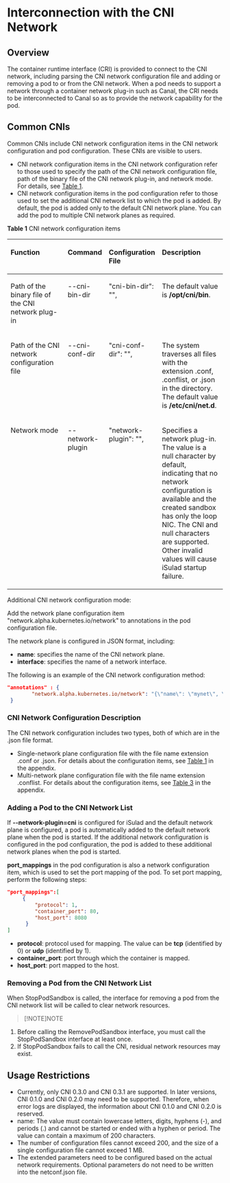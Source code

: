 # Interconnection with the CNI Network

## Overview

The container runtime interface \(CRI\) is provided to connect to the CNI network, including parsing the CNI network configuration file and adding or removing a pod to or from the CNI network. When a pod needs to support a network through a container network plug-in such as Canal, the CRI needs to be interconnected to Canal so as to provide the network capability for the pod.

## Common CNIs

Common CNIs include CNI network configuration items in the CNI network configuration and pod configuration. These CNIs are visible to users.

- CNI network configuration items in the CNI network configuration refer to those used to specify the path of the CNI network configuration file, path of the binary file of the CNI network plug-in, and network mode. For details, see  [Table 1](#en-us_topic_0183259146_table18221919589).
- CNI network configuration items in the pod configuration refer to those used to set the additional CNI network list to which the pod is added. By default, the pod is added only to the default CNI network plane. You can add the pod to multiple CNI network planes as required.

**Table  1**  CNI network configuration items

<a name="en-us_topic_0183259146_table18221919589"></a>
<table><thead align="left"><tr id="en-us_topic_0183259146_row2225191085"><th class="cellrowborder" valign="top" width="30.826917308269174%" id="mcps1.2.5.1.1"><p id="en-us_topic_0183259146_p1022619489"><a name="en-us_topic_0183259146_p1022619489"></a><a name="en-us_topic_0183259146_p1022619489"></a><strong id="en-us_topic_0183259146_b842352706184423"><a name="en-us_topic_0183259146_b842352706184423"></a><a name="en-us_topic_0183259146_b842352706184423"></a>Function</strong></p>
</th>
<th class="cellrowborder" valign="top" width="16.328367163283673%" id="mcps1.2.5.1.2"><p id="en-us_topic_0183259146_p1022419587"><a name="en-us_topic_0183259146_p1022419587"></a><a name="en-us_topic_0183259146_p1022419587"></a>Command</p>
</th>
<th class="cellrowborder" valign="top" width="17.028297170282972%" id="mcps1.2.5.1.3"><p id="en-us_topic_0183259146_p3226192815"><a name="en-us_topic_0183259146_p3226192815"></a><a name="en-us_topic_0183259146_p3226192815"></a>Configuration File</p>
</th>
<th class="cellrowborder" valign="top" width="35.816418358164185%" id="mcps1.2.5.1.4"><p id="en-us_topic_0183259146_p1689202318912"><a name="en-us_topic_0183259146_p1689202318912"></a><a name="en-us_topic_0183259146_p1689202318912"></a>Description</p>
</th>
</tr>
</thead>
<tbody><tr id="en-us_topic_0183259146_row822131914815"><td class="cellrowborder" valign="top" width="30.826917308269174%" headers="mcps1.2.5.1.1 "><p id="en-us_topic_0183259146_p62201919815"><a name="en-us_topic_0183259146_p62201919815"></a><a name="en-us_topic_0183259146_p62201919815"></a>Path of the binary file of the CNI network plug-in</p>
</td>
<td class="cellrowborder" valign="top" width="16.328367163283673%" headers="mcps1.2.5.1.2 "><p id="en-us_topic_0183259146_p15221919480"><a name="en-us_topic_0183259146_p15221919480"></a><a name="en-us_topic_0183259146_p15221919480"></a>--cni-bin-dir</p>
</td>
<td class="cellrowborder" valign="top" width="17.028297170282972%" headers="mcps1.2.5.1.3 "><p id="en-us_topic_0183259146_p112261910816"><a name="en-us_topic_0183259146_p112261910816"></a><a name="en-us_topic_0183259146_p112261910816"></a>"cni-bin-dir": "",</p>
</td>
<td class="cellrowborder" valign="top" width="35.816418358164185%" headers="mcps1.2.5.1.4 "><p id="en-us_topic_0183259146_p156897237917"><a name="en-us_topic_0183259146_p156897237917"></a><a name="en-us_topic_0183259146_p156897237917"></a>The default value is <strong id="en-us_topic_0183259146_b27602031133415"><a name="en-us_topic_0183259146_b27602031133415"></a><a name="en-us_topic_0183259146_b27602031133415"></a>/opt/cni/bin</strong>.</p>
</td>
</tr>
<tr id="en-us_topic_0183259146_row822719788"><td class="cellrowborder" valign="top" width="30.826917308269174%" headers="mcps1.2.5.1.1 "><p id="en-us_topic_0183259146_p16221519887"><a name="en-us_topic_0183259146_p16221519887"></a><a name="en-us_topic_0183259146_p16221519887"></a>Path of the CNI network configuration file</p>
</td>
<td class="cellrowborder" valign="top" width="16.328367163283673%" headers="mcps1.2.5.1.2 "><p id="en-us_topic_0183259146_p13221191487"><a name="en-us_topic_0183259146_p13221191487"></a><a name="en-us_topic_0183259146_p13221191487"></a>--cni-conf-dir</p>
</td>
<td class="cellrowborder" valign="top" width="17.028297170282972%" headers="mcps1.2.5.1.3 "><p id="en-us_topic_0183259146_p192251917811"><a name="en-us_topic_0183259146_p192251917811"></a><a name="en-us_topic_0183259146_p192251917811"></a>"cni-conf-dir": "",</p>
</td>
<td class="cellrowborder" valign="top" width="35.816418358164185%" headers="mcps1.2.5.1.4 "><p id="en-us_topic_0183259146_p4689023297"><a name="en-us_topic_0183259146_p4689023297"></a><a name="en-us_topic_0183259146_p4689023297"></a>The system traverses all files with the extension .conf, .conflist, or .json in the directory. The default value is <strong id="en-us_topic_0183259146_b837081743516"><a name="en-us_topic_0183259146_b837081743516"></a><a name="en-us_topic_0183259146_b837081743516"></a>/etc/cni/net.d</strong>.</p>
</td>
</tr>
<tr id="en-us_topic_0183259146_row192251915816"><td class="cellrowborder" valign="top" width="30.826917308269174%" headers="mcps1.2.5.1.1 "><p id="en-us_topic_0183259146_p42211193817"><a name="en-us_topic_0183259146_p42211193817"></a><a name="en-us_topic_0183259146_p42211193817"></a>Network mode</p>
</td>
<td class="cellrowborder" valign="top" width="16.328367163283673%" headers="mcps1.2.5.1.2 "><p id="en-us_topic_0183259146_p17221519484"><a name="en-us_topic_0183259146_p17221519484"></a><a name="en-us_topic_0183259146_p17221519484"></a>--network-plugin</p>
</td>
<td class="cellrowborder" valign="top" width="17.028297170282972%" headers="mcps1.2.5.1.3 "><p id="en-us_topic_0183259146_p1122131911812"><a name="en-us_topic_0183259146_p1122131911812"></a><a name="en-us_topic_0183259146_p1122131911812"></a>"network-plugin": "",</p>
</td>
<td class="cellrowborder" valign="top" width="35.816418358164185%" headers="mcps1.2.5.1.4 "><p id="en-us_topic_0183259146_p1268916231694"><a name="en-us_topic_0183259146_p1268916231694"></a><a name="en-us_topic_0183259146_p1268916231694"></a>Specifies a network plug-in. The value is a null character by default, indicating that no network configuration is available and the created sandbox has only the loop NIC. The CNI and null characters are supported. Other invalid values will cause iSulad startup failure.</p>
</td>
</tr>
</tbody>
</table>

Additional CNI network configuration mode:

Add the network plane configuration item "network.alpha.kubernetes.io/network" to annotations in the pod configuration file.

The network plane is configured in JSON format, including:

- **name**: specifies the name of the CNI network plane.
- **interface**: specifies the name of a network interface.

The following is an example of the CNI network configuration method:

```json
"annotations" : {
        "network.alpha.kubernetes.io/network": "{\"name\": \"mynet\", \"interface\": \"eth1\"}"
 }
```

### CNI Network Configuration Description

The CNI network configuration includes two types, both of which are in the .json file format.

- Single-network plane configuration file with the file name extension .conf or .json. For details about the configuration items, see  [Table 1](appendix.md#en-us-topic-0184347952-table425023335913)  in the appendix.
- Multi-network plane configuration file with the file name extension .conflist. For details about the configuration items, see  [Table 3](appendix.md#en-us_topic_0184347952_table657910563105)  in the appendix.

### Adding a Pod to the CNI Network List

If  **--network-plugin=cni**  is configured for iSulad and the default network plane is configured, a pod is automatically added to the default network plane when the pod is started. If the additional network configuration is configured in the pod configuration, the pod is added to these additional network planes when the pod is started.

**port\_mappings**  in the pod configuration is also a network configuration item, which is used to set the port mapping of the pod. To set port mapping, perform the following steps:

```json
"port_mappings":[
     {
         "protocol": 1,
         "container_port": 80,
         "host_port": 8080
      }
]
```

- **protocol**: protocol used for mapping. The value can be  **tcp**  \(identified by 0\) or  **udp**  \(identified by 1\).
- **container\_port**: port through which the container is mapped.
- **host\_port**: port mapped to the host.

### Removing a Pod from the CNI Network List

When StopPodSandbox is called, the interface for removing a pod from the CNI network list will be called to clear network resources.

> [!NOTE]NOTE  

1. Before calling the RemovePodSandbox interface, you must call the StopPodSandbox interface at least once.  
2. If StopPodSandbox fails to call the CNI, residual network resources may exist.  

## Usage Restrictions

- Currently, only CNI 0.3.0 and CNI 0.3.1 are supported. In later versions, CNI 0.1.0 and CNI 0.2.0 may need to be supported. Therefore, when error logs are displayed, the information about CNI 0.1.0 and CNI 0.2.0 is reserved.
- name: The value must contain lowercase letters, digits, hyphens \(-\), and periods \(.\) and cannot be started or ended with a hyphen or period. The value can contain a maximum of 200 characters.
- The number of configuration files cannot exceed 200, and the size of a single configuration file cannot exceed 1 MB.
- The extended parameters need to be configured based on the actual network requirements. Optional parameters do not need to be written into the netconf.json file.
